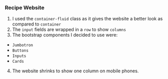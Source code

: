 ### Recipe Website

1. I used the `container-fluid` class as it gives the website a better look as compared to `container`
2. The `input` fields are wrapped in a `row` to show `columns`
3. The bootstrap components I decided to use were:

- `Jumbotron`
- `Buttons`
- `Inputs` 
- `Cards`

4. The website shrinks to show one column on mobile phones.